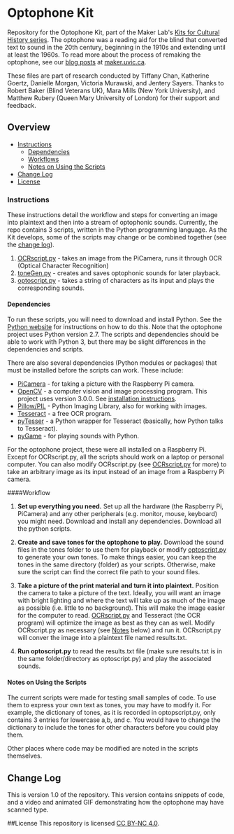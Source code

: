 # Optophone Kit

Repository for the Optophone Kit, part of the Maker Lab's [Kits for Cultural History series](http://maker.uvic.ca/kch/). The optophone was a reading aid for the blind that converted text to sound in the 20th century, beginning in the 1910s and extending until at least the 1960s. To read more about the process of remaking the optophone, see our [blog posts](http://maker.uvic.ca/?s=optophone&search=) at [maker.uvic.ca](http://maker.uvic.ca/).

These files are part of research conducted by Tiffany Chan, Katherine Goertz, Danielle Morgan, Victoria Murawski, and Jentery Sayers. Thanks to Robert Baker (Blind Veterans UK), Mara Mills (New York University), and Matthew Rubery (Queen Mary University of London) for their support and feedback.

## Overview
* [Instructions](#instructions)
  * [Dependencies](#depends)
  * [Workflows](#workflows)
  * [Notes on Using the Scripts](#notes)
* [Change Log](#changeLog)
* [License](#license)

### <a name="instructions"></a>Instructions
These instructions detail the workflow and steps for converting an image into plaintext and then into a stream of optophonic sounds. Currently, the repo contains 3 scripts, written in the Python programming language. As the Kit develops, some of the scripts may change or be combined together (see the [change log](#changelog)).

1. [OCRscript.py](OCRscript.py) - takes an image from the PiCamera, runs it through OCR (Optical Character Recognition)
2. [toneGen.py](toneGen.py) - creates and saves optophonic sounds for later playback.
3. [optoscript.py](optoscript.py) - takes a string of characters as its input and plays the corresponding sounds.

#### <a name="depends"></a>Dependencies
To run these scripts, you will need to download and install Python. See the [Python website](https://www.python.org/) for instructions on how to do this. Note that the optophone project uses Python version 2.7. The scripts and dependencies should be able to work with Python 3, but there may be slight differences in the dependencies and scripts.

There are also several dependencies (Python modules or packages) that must be installed before the scripts can work. These include:

* [PiCamera](https://www.raspberrypi.org/documentation/usage/camera/python/README.md) - for taking a picture with the Raspberry Pi camera.
* [OpenCV](http://opencv.org/) - a computer vision and image processing program. This project uses version 3.0.0. See [installation instructions](http://www.pyimagesearch.com/2015/10/26/how-to-install-opencv-3-on-raspbian-jessie/).
* [Pillow/PIL](https://pillow.readthedocs.io/en/3.3.x/index.html) - Python Imaging Library, also for working with images.
* [Tesseract](https://github.com/tesseract-ocr/tesseract/wiki) - a free OCR program.
* [pyTesser](https://code.google.com/archive/p/pytesser/) - a Python wrapper for Tesseract (basically, how Python talks to Tesseract).
* [pyGame](http://pygame.org/docs/) - for playing sounds with Python.

For the optophone project, these were all installed on a Raspberry Pi. Except for OCRscript.py, all the scripts should work on a laptop or personal computer. You can also modify OCRscript.py (see [OCRscript.py](OCRscript.py) for more) to take an arbitrary image as its input instead of an image from a Raspberry Pi camera.

####<a name="workflow"></a>Workflow

1. **Set up everything you need.** Set up all the hardware (the Raspberry Pi, PiCamera) and any other peripherals (e.g. monitor, mouse, keyboard) you might need. Download and install any dependencies. Download all the python scripts.

2. **Create and save tones for the optophone to play.** Download the sound files in the tones folder to use them for playback or modify [optoscript.py](optoscript.py) to generate your own tones. To make things easier, you can keep the tones in the same directory (folder) as your scripts. Otherwise, make sure the script can find the correct file path to your sound files.

3. **Take a picture of the print material and turn it into plaintext.** Position the camera to take a picture of the text. Ideally, you will want an image with bright lighting and where the text will take up as much of the image as possible (i.e. little to no background). This will make the image easier for the computer to read. [OCRscript.py](OCRscript.py) and Tesseract (the OCR program) will optimize the image as best as they can as well. Modify OCRscript.py as necessary (see [Notes](#notes) below) and run it. OCRscript.py will conver the image into a plaintext file named results.txt.

4. **Run optoscript.py** to read the results.txt file (make sure results.txt is in the same folder/directory as optoscript.py) and play the associated sounds.

#### <a name="notes"></a>Notes on Using the Scripts
The current scripts were made for testing small samples of code. To use them to express your own text as tones, you may have to modify it. For example, the dictionary of tones, as it is recorded in optopscript.py, only contains 3 entries for lowercase a,b, and c. You would have to change the dictionary to include the tones for other characters before you could play them.

Other places where code may be modified are noted in the scripts themselves.

## <a name="changeLog"></a>Change Log
This is version 1.0 of the repository. This version contains snippets of code, and a video and animated GIF demonstrating how the optophone may have scanned type.

##<a name="license"></a>License
This repository is licensed [CC BY-NC 4.0](https://creativecommons.org/licenses/by-nc/4.0/).
